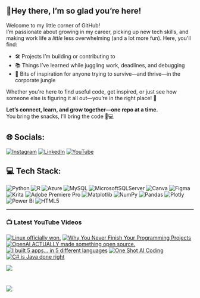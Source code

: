 ## 🌸Hey there, I’m so glad you’re here!

Welcome to my little corner of GitHub!  
I’m passionate about growing in my career, picking up new tech skills, and making work life a *little* less overwhelming (and a lot more fun). Here, you'll find:

- 🛠️ Projects I’m building or contributing to  
- 📚 Things I’ve learned while juggling work, deadlines, and debugging  
- 🌱 Bits of inspiration for anyone trying to survive—and thrive—in the corporate jungle  

Whether you're here to find useful code, get inspired, or just see how someone else is figuring it all out—you’re in the right place! 🫶

**Let’s connect, learn, and grow together—one repo at a time.**  
You bring the snacks, I’ll bring the code 🍪💻


## 🌐 Socials:
[![Instagram](https://img.shields.io/badge/Instagram-%23E4405F.svg?logo=Instagram&logoColor=white)](https://instagram.com/mansigoelofficial) [![LinkedIn](https://img.shields.io/badge/LinkedIn-%230077B5.svg?logo=linkedin&logoColor=white)](https://linkedin.com/in/mansigoelofficial) [![YouTube](https://img.shields.io/badge/YouTube-%23FF0000.svg?logo=YouTube&logoColor=white)](https://youtube.com/@mansi.goel.official) 

## 💻 Tech Stack:
![Python](https://img.shields.io/badge/python-3670A0?style=plastic&logo=python&logoColor=ffdd54) ![R](https://img.shields.io/badge/r-%23276DC3.svg?style=plastic&logo=r&logoColor=white) ![Azure](https://img.shields.io/badge/azure-%230072C6.svg?style=plastic&logo=microsoftazure&logoColor=white) ![MySQL](https://img.shields.io/badge/mysql-4479A1.svg?style=plastic&logo=mysql&logoColor=white) ![MicrosoftSQLServer](https://img.shields.io/badge/Microsoft%20SQL%20Server-CC2927?style=plastic&logo=microsoft%20sql%20server&logoColor=white) ![Canva](https://img.shields.io/badge/Canva-%2300C4CC.svg?style=plastic&logo=Canva&logoColor=white) ![Figma](https://img.shields.io/badge/figma-%23F24E1E.svg?style=plastic&logo=figma&logoColor=white) ![Krita](https://img.shields.io/badge/Krita-203759?style=plastic&logo=krita&logoColor=EEF37B) ![Adobe Premiere Pro](https://img.shields.io/badge/Adobe%20Premiere%20Pro-9999FF.svg?style=plastic&logo=Adobe%20Premiere%20Pro&logoColor=white) ![Matplotlib](https://img.shields.io/badge/Matplotlib-%23ffffff.svg?style=plastic&logo=Matplotlib&logoColor=black) ![NumPy](https://img.shields.io/badge/numpy-%23013243.svg?style=plastic&logo=numpy&logoColor=white) ![Pandas](https://img.shields.io/badge/pandas-%23150458.svg?style=plastic&logo=pandas&logoColor=white) ![Plotly](https://img.shields.io/badge/Plotly-%233F4F75.svg?style=plastic&logo=plotly&logoColor=white) ![Power Bi](https://img.shields.io/badge/power_bi-F2C811?style=plastic&logo=powerbi&logoColor=black) ![HTML5](https://img.shields.io/badge/html5-%23E34F26.svg?style=plastic&logo=html5&logoColor=white)

---

### 📺 Latest YouTube Videos

<!-- BEGIN YOUTUBE-CARDS -->
[![Linux officially won.](https://ytcards.demolab.com/?id=AOs_iA1wJcM&title=Linux+officially+won.&lang=en&timestamp=1745959930&background_color=%230d1117&title_color=%23ffffff&stats_color=%23dedede&max_title_lines=1&width=250&border_radius=5&duration=3036 "Linux officially won.")](https://www.youtube.com/watch?v=AOs_iA1wJcM)
[![Why You Never Finish Your Programming Projects](https://ytcards.demolab.com/?id=KIi0FOP9Qe4&title=Why+You+Never+Finish+Your+Programming+Projects&lang=en&timestamp=1745850613&background_color=%230d1117&title_color=%23ffffff&stats_color=%23dedede&max_title_lines=1&width=250&border_radius=5&duration=649 "Why You Never Finish Your Programming Projects")](https://www.youtube.com/watch?v=KIi0FOP9Qe4)
[![OpenAI ACTUALLY made something open source.](https://ytcards.demolab.com/?id=t3GQiZMLPUg&title=OpenAI+ACTUALLY+made+something+open+source.&lang=en&timestamp=1744928104&background_color=%230d1117&title_color=%23ffffff&stats_color=%23dedede&max_title_lines=1&width=250&border_radius=5&duration=587 "OpenAI ACTUALLY made something open source.")](https://www.youtube.com/watch?v=t3GQiZMLPUg)
[![I built 5 apps... in 5 different languages](https://ytcards.demolab.com/?id=7OPLE0cF8JU&title=I+built+5+apps...+in+5+different+languages&lang=en&timestamp=1744902011&background_color=%230d1117&title_color=%23ffffff&stats_color=%23dedede&max_title_lines=1&width=250&border_radius=5&duration=398 "I built 5 apps... in 5 different languages")](https://www.youtube.com/watch?v=7OPLE0cF8JU)
[![One Shot AI Coding](https://ytcards.demolab.com/?id=27GYfREZdeU&title=One+Shot+AI+Coding&lang=en&timestamp=1744281001&background_color=%230d1117&title_color=%23ffffff&stats_color=%23dedede&max_title_lines=1&width=250&border_radius=5&duration=88 "One Shot AI Coding")](https://www.youtube.com/watch?v=27GYfREZdeU)
[![C# is Java done right](https://ytcards.demolab.com/?id=Kj22GriXU9s&title=C%23+is+Java+done+right&lang=en&timestamp=1744210826&background_color=%230d1117&title_color=%23ffffff&stats_color=%23dedede&max_title_lines=1&width=250&border_radius=5&duration=231 "C# is Java done right")](https://www.youtube.com/watch?v=Kj22GriXU9s)
<!-- END YOUTUBE-CARDS -->

[<img src="https://custom-icon-badges.demolab.com/badge/-Subscribe%20For%20More-red?style=for-the-badge&logo=video&logoColor=white"/>](https://www.youtube.com/@Mansi.goel.offical?sub_confirmation=1)

#
[![](https://visitcount.itsvg.in/api?id=the-mansi-goel&icon=0&color=5)](https://visitcount.itsvg.in)

<!-- Proudly created with GPRM ( https://gprm.itsvg.in ) -->
